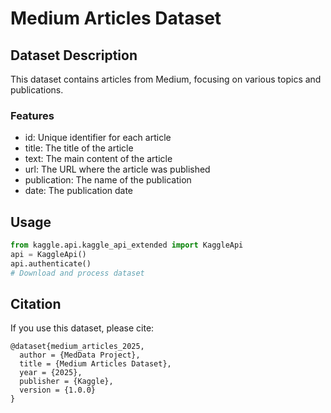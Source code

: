 # Medium Articles Dataset

## Dataset Description

This dataset contains articles from Medium, focusing on various topics and publications.

### Features
- id: Unique identifier for each article
- title: The title of the article
- text: The main content of the article
- url: The URL where the article was published
- publication: The name of the publication
- date: The publication date

## Usage

```python
from kaggle.api.kaggle_api_extended import KaggleApi
api = KaggleApi()
api.authenticate()
# Download and process dataset
```

## Citation

If you use this dataset, please cite:

```
@dataset{medium_articles_2025,
  author = {MedData Project},
  title = {Medium Articles Dataset},
  year = {2025},
  publisher = {Kaggle},
  version = {1.0.0}
}
```
